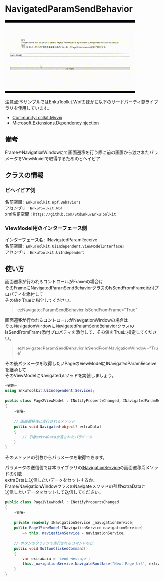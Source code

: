 # NavigatedParamSendBehavior

![gif1](./imgs/gif1.gif)

注意点:本サンプルではEnkuToolkit.Wpfのほかに以下のサードパーティ製ライブラリを使用しています。

- [CommunityToolkit.Mvvm](https://www.nuget.org/packages/CommunityToolkit.Mvvm)
- [Microsoft.Extensions.DependencyInjection](https://www.nuget.org/packages/Microsoft.Extensions.DependencyInjection/8.0.0-preview.1.23110.8)

## 備考

FrameやNavigationWindowにて画面遷移を行う際に前の画面から渡されたパラメータをViewModelで取得するためのビヘイビア



## クラスの情報

### ビヘイビア側

名前空間 : `EnkuToolkit.Wpf.Behaviors`<br/>アセンブリ : `EnkuToolkit.Wpf`<br/>xml名前空間 : `https://github.com/StdEnku/EnkuToolkit`

### ViewModel用のインターフェース側

インターフェース名 : INavigatedParamReceive<br/>名前空間 : `EnkuToolkit.UiIndependent.ViewModelInterfaces`<br/>アセンブリ : `EnkuToolkit.UiIndependent`



## 使い方

画面遷移が行われるコントロールがFrameの場合は<br/>そのFrameにNavigatedParamSendBehaviorクラスのIsSendFromFrame添付プロパティを添付して<br/>その値をTrueに指定してください。

> et:NavigatedParamSendBehavior.IsSendFromFrame="True"



画面遷移が行われるコントロールがNavigationWindowの場合は<br/>そのNavigationWindowにNavigatedParamSendBehaviorクラスの<br/>IsSendFromFrame添付プロパティを添付して、その値をTrueに指定してください。

> et:NavigatedParamSendBehavior.IsSendFromNavigationWindow="True"



その後パラメータを取得したいPageのViewModelにINavigatedParamReceiveを継承して<br/>そのViewModelにNavigatedメソッドを実装しましょう。

```c#
~省略~
using EnkuToolkit.UiIndependent.Services;

public class Page2ViewModel : INotifyPropertyChanged, INavigatedParamReceive
{
    ~省略~
    
    // 画面遷移後に実行されるメソッド
    public void Navigated(object? extraData)
    {
        // 引数extraDataが渡されたパラメータ
    }
}
```

そのメソッドの引数からパラメータを取得できます。



パラメータの送信側では本ライブラリの[INavigationService](../08.AbstractNavigationService/README.md)の画面遷移系メソッドの引数<br/>extraDataに送信したいデータをセットするか、<br/>Frame/NavigationWindowクラスの[Navigateメソッド](https://learn.microsoft.com/ja-jp/dotnet/api/system.windows.controls.frame.navigate?view=windowsdesktop-7.0#system-windows-controls-frame-navigate(system-uri-system-object))の引数extraDataに<br/>送信したいデータをセットして送信してください。

```c#
public class Page1ViewModel : INotifyPropertyChanged
{
    ~省略~
        
    private readonly INavigationService _navigationService;
    public Page1ViewModel(INavigationService navigationService)
    	=> this._navigationService = navigationService;
    
    // ボタンのクリックで実行されるコマンドなど
    public void ButtonClickedCommand()
    {
        var extraData = "Send Message";
        this._navigationService.NavigateRootBase("Next Page Url", extraData);
    }
}
```

